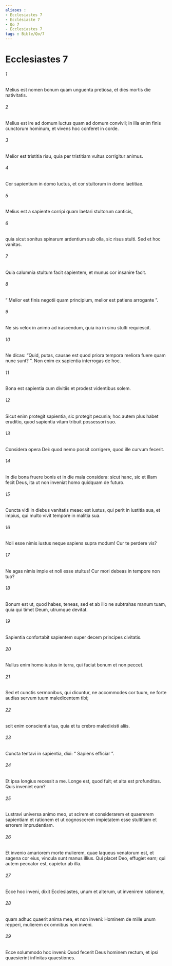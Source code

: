 ```yaml
---
aliases : 
- Ecclesiastes 7
- Ecclésiaste 7
- Qo 7
- Ecclesiastes 7
tags : Bible/Qo/7
---
```


# Ecclesiastes 7

###### 1
Melius est nomen bonum quam unguenta pretiosa, et dies mortis die nativitatis.
###### 2
Melius est ire ad domum luctus quam ad domum convivii; in illa enim finis cunctorum hominum, et vivens hoc conferet in corde.
###### 3
Melior est tristitia risu, quia per tristitiam vultus corrigitur animus.
###### 4
Cor sapientium in domo luctus, et cor stultorum in domo laetitiae.
###### 5
Melius est a sapiente corripi quam laetari stultorum canticis,
###### 6
quia sicut sonitus spinarum ardentium sub olla, sic risus stulti. Sed et hoc vanitas.
###### 7
Quia calumnia stultum facit sapientem, et munus cor insanire facit.
###### 8
“ Melior est finis negotii quam principium, melior est patiens arrogante ”.
###### 9
Ne sis velox in animo ad irascendum, quia ira in sinu stulti requiescit. 
###### 10
Ne dicas: “Quid, putas, causae est quod priora tempora meliora fuere quam nunc sunt? ”. Non enim ex sapientia interrogas de hoc. 
###### 11
Bona est sapientia cum divitiis et prodest videntibus solem. 
###### 12
Sicut enim protegit sapientia, sic protegit pecunia; hoc autem plus habet eruditio, quod sapientia vitam tribuit possessori suo. 
###### 13
Considera opera Dei: quod nemo possit corrigere, quod ille curvum fecerit. 
###### 14
In die bona fruere bonis et in die mala considera: sicut hanc, sic et illam fecit Deus, ita ut non inveniat homo quidquam de futuro.
###### 15
Cuncta vidi in diebus vanitatis meae: est iustus, qui perit in iustitia sua, et impius, qui multo vivit tempore in malitia sua.
###### 16
Noli esse nimis iustus neque sapiens supra modum! Cur te perdere vis?
###### 17
Ne agas nimis impie et noli esse stultus! Cur mori debeas in tempore non tuo?
###### 18
Bonum est ut, quod habes, teneas, sed et ab illo ne subtrahas manum tuam, quia qui timet Deum, utrumque devitat. 
###### 19
Sapientia confortabit sapientem super decem principes civitatis. 
###### 20
Nullus enim homo iustus in terra, qui faciat bonum et non peccet. 
###### 21
Sed et cunctis sermonibus, qui dicuntur, ne accommodes cor tuum, ne forte audias servum tuum maledicentem tibi; 
###### 22
scit enim conscientia tua, quia et tu crebro maledixisti aliis.
###### 23
Cuncta tentavi in sapientia, dixi: “ Sapiens efficiar ”. 
###### 24
Et ipsa longius recessit a me. Longe est, quod fuit; et alta est profunditas. Quis inveniet eam?
###### 25
Lustravi universa animo meo, ut scirem et considerarem et quaererem sapientiam et rationem et ut cognoscerem impietatem esse stultitiam et errorem imprudentiam. 
###### 26
Et invenio amariorem morte mulierem, quae laqueus venatorum est, et sagena cor eius, vincula sunt manus illius. Qui placet Deo, effugiet eam; qui autem peccator est, capietur ab illa. 
###### 27
Ecce hoc inveni, dixit Ecclesiastes, unum et alterum, ut invenirem rationem, 
###### 28
quam adhuc quaerit anima mea, et non inveni: Hominem de mille unum repperi, mulierem ex omnibus non inveni.
###### 29
Ecce solummodo hoc inveni: Quod fecerit Deus hominem rectum, et ipsi quaesierint infinitas quaestiones.
